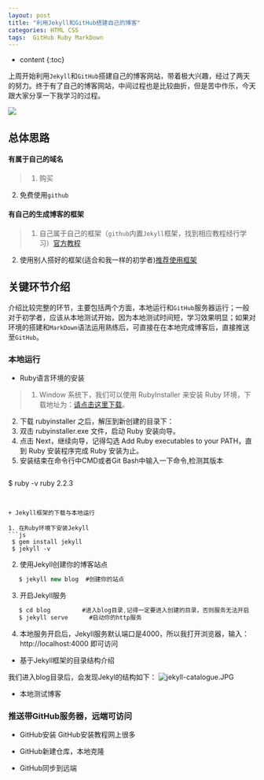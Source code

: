 ```yaml
---
layout: post
title: "利用Jekyll和GitHub搭建自己的博客"
categories: HTML CSS
tags:  GitHub Ruby MarkDown
---
```


* content
{:toc}

上周开始利用`Jekyll`和`GitHub`搭建自己的博客网站，带着极大兴趣，经过了两天的努力。终于有了自己的博客网站，中间过程也是比较曲折，但是苦中作乐，今天跟大家分享一下我学习的过程。

![](https://upload.wikimedia.org/wikipedia/commons/thumb/c/cf/Expression_of_the_Emotions_Figure_17.png/281px-Expression_of_the_Emotions_Figure_17.png)



## 总体思路

#### 有属于自己的域名
> 1. 购买
  2. 免费使用`github`

#### 有自己的生成博客的框架
> 1. 自己属于自己的框架（`github`内置`Jekyll`框架，找到相应教程经行学习）[官方教程](https://help.github.com/articles/creating-a-github-pages-site-with-the-jekyll-theme-chooser/)
  2. 使用别人搭好的框架(适合和我一样的初学者)[推荐使用框架](https://github.com/Gaohaoyang/gaohaoyang.github.io)
  
  
## 关键环节介绍
介绍比较完整的环节，主要包括两个方面，本地运行和`GitHub`服务器运行；一般对于初学者，应该从本地测试开始，因为本地测试时间短，学习效果明显；如果对环境的搭建和`MarkDown`语法运用熟练后，可直接在在本地完成博客后，直接推送至`GitHub`。

### 本地运行
+ Ruby语言环境的安装
> 1. Window 系统下，我们可以使用 RubyInstaller 来安装 Ruby 环境，下载地址为：[请点击这里下载](http://rubyinstaller.org/downloads/)。
 2. 下载 rubyinstaller 之后，解压到新创建的目录下：
 3. 双击 rubyinstaller.exe 文件，启动 Ruby 安装向导。
 4. 点击 Next，继续向导，记得勾选 Add Ruby executables to your PATH，直到 Ruby 安装程序完成 Ruby 安装为止。
 5. 安装结束在命令行中CMD或者Git Bash中输入一下命令,检测其版本
   > ```js
   $ ruby -v
   ruby 2.2.3
  ```
  
  
+ Jekyll框架的下载与本地运行

  1. 在Ruby环境下安装Jekyll
```js
   $ gem install jekyll
   $ jekyll -v
   ```
   2. 使用Jekyll创建你的博客站点
```js
   $ jekyll new blog  #创建你的站点
   ```
   3. 开启Jekyll服务
```js
   $ cd blog         #进入blog目录,记得一定要进入创建的目录，否则服务无法开启
   $ jekyll serve      #启动你的http服务
   ```
   4. 本地服务开启后，Jekyll服务默认端口是4000，所以我打开浏览器，输入：http://localhost:4000 即可访问


+ 基于Jekyll框架的目录结构介绍

我们进入blog目录后，会发现Jekyl的结构如下：
![jekyll-catalogue.JPG](https://ooo.0o0.ooo/2017/02/20/58aada9e74b79.jpg)
	
+ 本地测试博客

### 推送带GitHub服务器，远端可访问

+ GitHub安装
GitHub安装教程网上很多
+ GitHub新建仓库，本地克隆

+ GitHub同步到远端

